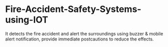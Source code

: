 # Fire-Accident-Safety-Systems-using-IOT
It detects the fire accident and alert the surroundings using buzzer &amp; mobile alert notification, provide immediate postcautions to reduce the effects.
